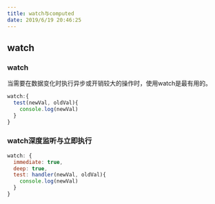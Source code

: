 ```yaml
---
title: watch与computed
date: 2019/6/19 20:46:25
---
```



## watch

### watch
当需要在数据变化时执行异步或开销较大的操作时，使用watch是最有用的。
``` javascript
watch:{
  test(newVal, oldVal){
    console.log(newVal)
  }
}
```

### watch深度监听与立即执行

``` javascript
watch: {
  immediate: true,
  deep: true,
  test: handler(newVal, oldVal){
    console.log(newVal)
  }
}
```
